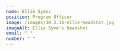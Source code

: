 ```yaml
---
name: Ellie Symes
position: Program Officer
image: /images/10.3.18-ellie-headshot.jpg
imageAlt: Ellie Syme's headshot
email: " "
number: " "
---
```

